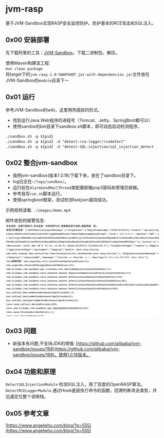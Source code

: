 # jvm-rasp
基于JVM-Sandbox实现RASP安全监控防护。防护基本的RCE攻击和SQL注入。

## 0x00 安装部署
先下载阿里的工具：[JVM-Sandbox](https://github.com/alibaba/jvm-sandbox/releases)。下载二进制包，解压。  

使用Maven构建该工程:   
`mvn clean package`   
将target下的`jvm-rasp-1.0-SNAPSHOT-jar-with-dependencies.jar`文件放在JVM-Sandbox的`module`目录下～ 

## 0x01 运行  

参考JVM-Sandbox的wiki，这里用热插拔的形式。   

- 找到运行Java Web程序的进程号（Tomcat、Jetty、SpringBoot都可以）   
- 使用sandox的bin目录下sandbox.sh脚本，即可动态启动检测程序。  

`./sandbox.sh -p ${pid}`   
`./sandbox.sh -p ${pid} -d "detect-rce-logger/rcedetect"`   
`./sandbox.sh -p ${pid} -d "detect-SQL-injection/sql_injection_detect`   

## 0x02 整合jvm-sandbox  
- 我把jvm-sandbox(版本1.0.16)下载下来，放在了sandbox目录下。  
- log日志在`~/logs/sandbox/`。 
- 运行前在`AlarmSendMailThread`类配置邮箱pop3密码和管理员邮箱。
- 参考我写`run.sh`脚本运行。  
- 使用springboot框架，测试检测fastjson漏洞成功。   

示例视频请看: `./images/demo.mp4`   

邮件收到的报警信息:  
![](./images/jvm-rasp_detect_fastjson_attack.jpg)  

## 0x03 问题  
- 新版本有问题,不支持JDK的增强: [https://github.com/alibaba/jvm-sandbox/issues/168](https://github.com/alibaba/jvm-sandbox/issues/168)。使用1.0.16版本。

## 0x04 功能和原理 

`DetectSQLInjectionModule` 检测SQL注入，用了百度的OpenRASP算法。   
`DetectRCELoggerModule` 通过Hook底层执行命令的函数，回溯判断攻击类型，并迅速定位整个调用栈。

## 0x05 参考文章  
[https://www.angelwhu.com/blog/?p=555](https://www.angelwhu.com/blog/?p=555)


